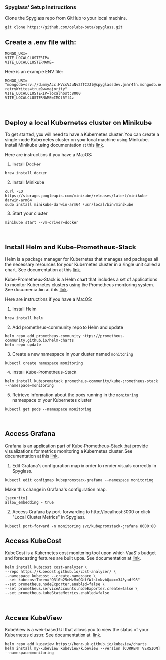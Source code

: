 ### Spyglass' Setup Instructions

Clone the Spyglass repo from GitHub to your local machine.
```
git clone https://github.com/oslabs-beta/spyglass.git
```

## Create a .env file with: 
```
MONGO_URI=
VITE_LOCALCLUSTERIP=
VITE_LOCALCLUSTERNAME=
```

Here is an example ENV file: 
```
MONGO_URI= "mongodb+srv://dummyAcc:HVcsVJuNv2fTCJJl@spyglassdev.jmhr4fn.mongodb.net/?retryWrites=true&w=majority"
VITE_LOCALCLUSTERIP=localhost:8000
VITE_LOCALCLUSTERNAME=IMOt5Yf4z
```

<br/>

## Deploy a local Kubernetes cluster on Minikube
To get started, you will need to have a Kubernetes cluster. You can create a single-node Kubernetes cluster on your local machine using Minikube. Install Minikube using documentation at this [link](https://minikube.sigs.k8s.io/docs/start/).

Here are instructions if you have a MacOS: 

1. Install Docker 
```
brew install docker
```

2. Install Minikube 
```
curl -LO https://storage.googleapis.com/minikube/releases/latest/minikube-darwin-arm64
sudo install minikube-darwin-arm64 /usr/local/bin/minikube

```

3. Start your cluster 
```
minikube start --vm-driver=docker 
```

<br/>

## Install Helm and Kube-Prometheus-Stack 
Helm is a package manager for Kubernetes that manages and packages all the necessary resources for your Kubernetes cluster in a single unit called a chart. See documentation at this [link](https://helm.sh/docs/intro/quickstart/). 

Kube-Prometheus-Stack is a Helm chart that includes a set of applications to monitor Kubernetes clusters using the Prometheus monitoring system. See documentation at this [link](https://github.com/prometheus-community/helm-charts/blob/main/charts/kube-prometheus-stack/README.md).

Here are instructions if you have a MacOS: 

1. Install Helm
```
brew install helm
```

2. Add prometheus-community repo to Helm and update 
```
helm repo add prometheus-community https://prometheus-community.github.io/helm-charts
helm repo update
```

3. Create a new namespace in your cluster named ```monitoring```
```
kubectl create namespace monitoring
```

4. Install Kube-Prometheus-Stack 
```
helm install kubepromstack prometheus-community/kube-prometheus-stack --namespace=monitoring
```

5. Retrieve information about the pods running in the ```monitoring``` namespace of your Kubernetes cluster
```
kubectl get pods --namespace monitoring
```
<br/>


## Access Grafana 
Grafana is an application part of Kube-Prometheus-Stack that provide visualizations for metrics monitoring a Kubernetes cluster. See documentation at this [link](https://grafana.com/grafana/).

1. Edit Grafana's configuration map in order to render visuals correctly in Spyglass.
```
kubectl edit configmap kubepromstack-grafana --namespace monitoring
```

Make this change in Grafana's configuration map.
```
[security]
allow_embedding = true
```

2. Access Grafana by port-forwarding to http://localhost:8000 or click "Local Cluster Metrics" in Spyglass.
```
kubectl port-forward -n monitoring svc/kubepromstack-grafana 8000:80
```

## Access KubeCost

KubeCost is a Kubernetes cost monitoring tool upon which VaaS's budget and forecasting features are built upon. See documentation at [link](https://docs.kubecost.com/).

```
helm install kubecost cost-analyzer \
--repo https://kubecost.github.io/cost-analyzer/ \
--namespace kubecost --create-namespace \
--set kubecostToken="Q3l0b25nMzMxQGdtYWlsLmNvbQ==xm343yadf98"
--set prometheus.nodeExporter.enabled=false \
--set prometheus.serviceAccounts.nodeExporter.create=false \
--set prometheus.kubeStateMetrics.enabled=false
```

<br/>

## Access KubeView
KubeView is a web-based UI that allows you to view the status of your Kubernetes cluster. See documentation at &nbsp;[link](https://artifacthub.io/packages/helm/kubeview/kubeview?modal=install).

```
helm repo add kubeview https://benc-uk.github.io/kubeview/charts
helm install my-kubeview kubeview/kubeview --version [CURRENT VERSION] --namespace=monitoring
```